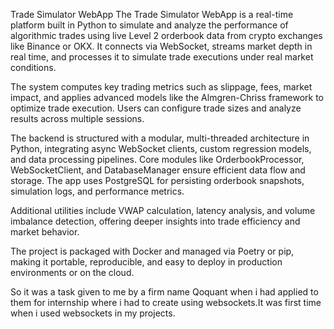 Trade Simulator WebApp
The Trade Simulator WebApp is a real-time platform built in Python to simulate and analyze the performance of algorithmic trades using live Level 2 orderbook data from crypto exchanges like Binance or OKX. It connects via WebSocket, streams market depth in real time, and processes it to simulate trade executions under real market conditions.

The system computes key trading metrics such as slippage, fees, market impact, and applies advanced models like the Almgren-Chriss framework to optimize trade execution. Users can configure trade sizes and analyze results across multiple sessions.

The backend is structured with a modular, multi-threaded architecture in Python, integrating async WebSocket clients, custom regression models, and data processing pipelines. Core modules like OrderbookProcessor, WebSocketClient, and DatabaseManager ensure efficient data flow and storage. The app uses PostgreSQL for persisting orderbook snapshots, simulation logs, and performance metrics.

Additional utilities include VWAP calculation, latency analysis, and volume imbalance detection, offering deeper insights into trade efficiency and market behavior.

The project is packaged with Docker and managed via Poetry or pip, making it portable, reproducible, and easy to deploy in production environments or on the cloud.

So it was a task given to me by a firm name Qoquant when i had applied to them for internship where i had to create using websockets.It was first time when i used websockets in my projects.

